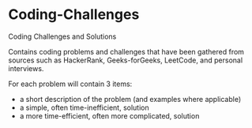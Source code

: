 # Coding-Challenges
Coding Challenges and Solutions

Contains coding problems and challenges that have been gathered from sources such as HackerRank, Geeks-forGeeks, LeetCode, and personal interviews.

For each problem will contain 3 items:
- a short description of the problem (and examples where applicable)
- a simple, often time-inefficient, solution
- a more time-efficient, often more complicated, solution
